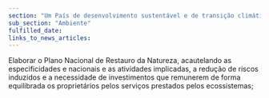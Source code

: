```yaml
---
section: "Um País de desenvolvimento sustentável e de transição climática"
sub_section: "Ambiente"
fulfilled_date:
links_to_news_articles:
---
```


Elaborar o Plano Nacional de Restauro da Natureza, acautelando as especificidades e nacionais e as atividades implicadas, a redução de riscos induzidos e a necessidade de investimentos que remunerem de forma equilibrada os proprietários pelos serviços prestados pelos ecossistemas;